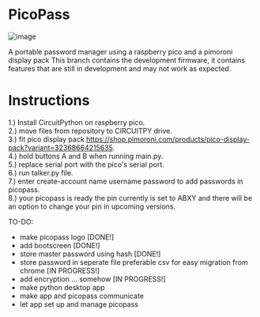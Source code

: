 # PicoPass
![image](https://user-images.githubusercontent.com/76824354/186677963-efc9114a-2035-4b4c-993d-25c11beb30ae.jpeg)

A portable password manager using a raspberry pico and a pimoroni display pack
This branch contains the development firmware, it contains features that are still in development
and may not work as expected.

# Instructions
1.) Install CircuitPython on raspberry pico.  
2.) move files from repository to CIRCUITPY drive.  
3.) fit pico display pack https://shop.pimoroni.com/products/pico-display-pack?variant=32368664215635.  
4.) hold buttons A and B when running main.py.  
5.) replace serial port with the pico's serial port.  
6.) run talker.py file.  
7.) enter create-account name username password to add passwords in picopass.  
8.) your picopass is ready the pin currently is set to ABXY and there will be an option to change your pin in upcoming versions.  

TO-DO:
  - make picopass logo  [DONE!]
  - add bootscreen [DONE!]
  - store master password using hash [DONE!]
  - store password in seperate file preferable csv for easy migration from chrome [IN PROGRESS!]
  - add encryption ... somehow [IN PROGRESS!]
  - make python desktop app 
  - make app and picopass communicate
  - let app set up and manage picopass

